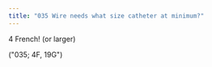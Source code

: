```yaml
---
title: "035 Wire needs what size catheter at minimum?"
---
```

4 French! (or larger)

(&quot;035; 4F, 19G&quot;)

